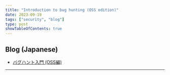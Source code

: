```yaml
---
title: "Introduction to bug hunting (OSS edition)"
date: 2023-09-19
tags: ["security", "blog"]
type: post
showTableOfContents: true
---
```


## Blog (Japanese)
- [バグハント入門 (OSS編)](https://scgajge12.hatenablog.com/entry/bughunt_beginner_oss)

---
